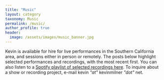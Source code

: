 ```yaml
---
title: "Music"
layout: category
taxonomy: Music
permalink: /music/
author_profile: true
header:
  image: /assets/images/music_banner.jpg
---
```


Kevin is available for hire for live performances in the Southern California area, and sessions either in person or remotely. The posts below highlight selected performances and recordings, with the most recent first. You can also listen to a [Spotify playlist of selected recordings here](https://open.spotify.com/playlist/41URvvJqsoYryu9ereKNCI). To inquire about a show or recording project, e-mail kevin *"at"* kevinmilner *"dot"* net.
